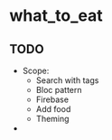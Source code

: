# what_to_eat

## TODO

- Scope:
    - Search with tags
    - Bloc pattern
    - Firebase
    - Add food
    - Theming
- 
